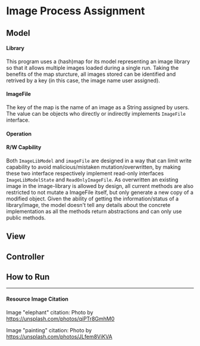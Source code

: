 # Image Process Assignment

## Model

#### Library

This program uses a (hash)map for its model representing an image library so that it allows multiple images loaded during a single run. Taking the benefits of the map sturcture, all images stored can be identified and retrived by a key (in this case, the image name user assigned). 

#### ImageFile

The key of the map is the name of an image as a String assigned by users. The value can be objects who directly or indirectly implements `ImageFile` interface. 

#### Operation

#### R/W Capbility

Both `ImageLibModel` and `imageFile` are designed in a way that can limit write capability to avoid malicious/mistaken mutation/overwritten, by making these two interface respectively implement read-only interfaces `ImageLibModelState` and `ReadOnlyImageFile`. As overwritten an existing image in the image-library is allowed by design, all current methods are also restricted to not mutate a  ImageFile itself, but only generate a new copy of a modified object. Given the ability of getting the information/status of a library/image, the model doesn't tell any details about the concrete implementation as all the methods return abstractions and can only use public methods.

## View

## Controller

## How to Run

---

#### Resource Image Citation

Image "elephant" citation: Photo by https://unsplash.com/photos/qiPTr8GmhM0

Image "painting" citation: Photo by https://unsplash.com/photos/JLfem8ViKVA

